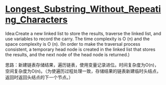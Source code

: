 # [Longest_Substring_Without_Repeating_Characters](https://leetcode.com/problems/longest-substring-without-repeating-characters/)

Idea:Create a new linked list to store the results, traverse the linked list, and use variables to record the carry. The time complexity is O (n) and the space complexity is O (n). (In order to make the traversal process consistent, a temporary head node is created in the linked list that stores the results, and the next node of the head node is returned.)

思路：新建链表存储结果，遍历链表，使用变量记录进位。时间复杂度为O(n)，空间复杂度为O(n)。（为使遍历过程处理一致，存储结果的链表新建临时头结点，返回时返回头结点的下一个节点。）